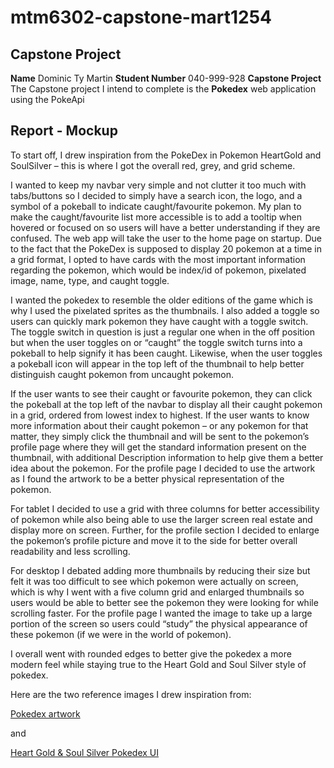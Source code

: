 # mtm6302-capstone-mart1254
## Capstone Project 

**Name** Dominic Ty Martin
**Student Number** 040-999-928
**Capstone Project** The Capstone project I intend to complete is the **Pokedex** web application using the PokeApi

## Report - Mockup

To start off, I drew inspiration from the PokeDex in Pokemon HeartGold and SoulSilver – this is where I got the overall red, grey, and grid scheme. 

I wanted to keep my navbar very simple and not clutter it too much with tabs/buttons so I decided to simply have a search icon, the logo, and a symbol of a pokeball to indicate caught/favourite pokemon. My plan to make the caught/favourite list more accessible is to add a tooltip when hovered or focused on so users will have a better understanding if they are confused.
The web app will take the user to the home page on startup. Due to the fact that the PokeDex is supposed to display 20 pokemon at a time in a grid format, I opted to have cards with the most important information regarding the pokemon, which would be index/id of pokemon, pixelated image, name, type, and caught toggle.

I wanted the pokedex to resemble the older editions of the game which is why I used the pixelated sprites as the thumbnails. I also added a toggle so users can quickly mark pokemon they have caught with a toggle switch. The toggle switch in question is just a regular one when in the off position but when the user toggles on or “caught” the toggle switch turns into a pokeball to help signify it has been caught. Likewise, when the user toggles a pokeball icon will appear in the top left of the thumbnail to help better distinguish caught pokemon from uncaught pokemon.

If the user wants to see their caught or favourite pokemon, they can click the pokeball at the top left of the navbar to display all their caught pokemon in a grid, ordered from lowest index to highest.
If the user wants to know more information about their caught pokemon – or any pokemon for that matter, they simply click the thumbnail and will be sent to the pokemon’s profile page where they will get the standard information present on the thumbnail, with additional Description information to help give them a better idea about the pokemon. 
For the profile page I decided to use the artwork as I found the artwork to be a better physical representation of the pokemon.

For tablet I decided to use a grid with three columns for better accessibility of pokemon while also being able to use the larger screen real estate and display more on screen. Further, for the profile section I decided to enlarge the pokemon’s profile picture and move it to the side for better overall readability and less scrolling.

For desktop I debated adding more thumbnails by reducing their size but felt it was too difficult to see which pokemon were actually on screen, which is why I went with a five column grid and enlarged thumbnails so users would be able to better see the pokemon they were looking for while scrolling faster. For the profile page I wanted the image to take up a large portion of the screen so users could “study” the physical appearance of these pokemon (if we were in the world of pokemon).

I overall went with rounded edges to better give the pokedex a more modern feel while staying true to the Heart Gold and Soul Silver style of pokedex.

Here are the two reference images I drew inspiration from:

[Pokedex artwork](https://cdn.discordapp.com/attachments/395293697052377088/1158227623483289750/Pokedex_Johto_M_Gen_IV.png?ex=651d7548&is=651c23c8&hm=1a9eabbfd0531f523cf6de64120f5465c1dd6f5b1c33d8f01c0632529bbfbc54&)

and 

[Heart Gold & Soul Silver Pokedex UI](https://cdn.discordapp.com/attachments/395293697052377088/1158227623235829850/04-pokemon-hgss-feraligatr-screenshot.jpg?ex=651d7548&is=651c23c8&hm=3d87663c5932c68817eed0ffa5ca1227fc2d7d675eab4711a7c5bf5038b299eb&)
